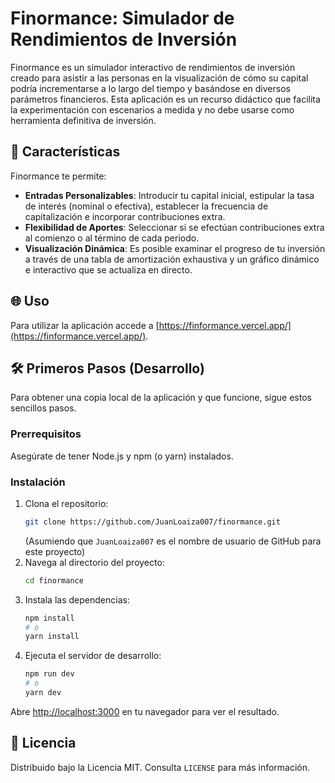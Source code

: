 # Finormance: Simulador de Rendimientos de Inversión

Finormance es un simulador interactivo de rendimientos de inversión creado para asistir a las personas en la visualización de cómo su capital podría incrementarse a lo largo del tiempo y basándose en diversos parámetros financieros. Esta aplicación es un recurso didáctico que facilita la experimentación con escenarios a medida y no debe usarse como herramienta definitiva de inversión.

## 🚀 Características

Finormance te permite:

- **Entradas Personalizables**: Introducir tu capital inicial, estipular la tasa de interés (nominal o efectiva), establecer la frecuencia de capitalización e incorporar contribuciones extra.
- **Flexibilidad de Aportes**: Seleccionar si se efectúan contribuciones extra al comienzo o al término de cada periodo.
- **Visualización Dinámica**: Es posible examinar el progreso de tu inversión a través de una tabla de amortización exhaustiva y un gráfico dinámico e interactivo que se actualiza en directo.

## 🌐 Uso

Para utilizar la aplicación accede a [https://finformance.vercel.app/](https://finformance.vercel.app/).

## 🛠️ Primeros Pasos (Desarrollo)

Para obtener una copia local de la aplicación y que funcione, sigue estos sencillos pasos.

### Prerrequisitos

Asegúrate de tener Node.js y npm (o yarn) instalados.

### Instalación

1.  Clona el repositorio:
    ```bash
    git clone https://github.com/JuanLoaiza007/finormance.git
    ```
    (Asumiendo que `JuanLoaiza007` es el nombre de usuario de GitHub para este proyecto)
2.  Navega al directorio del proyecto:
    ```bash
    cd finormance
    ```
3.  Instala las dependencias:
    ```bash
    npm install
    # o
    yarn install
    ```
4.  Ejecuta el servidor de desarrollo:
    ```bash
    npm run dev
    # o
    yarn dev
    ```

Abre [http://localhost:3000](http://localhost:3000) en tu navegador para ver el resultado.

## 📄 Licencia

Distribuido bajo la Licencia MIT. Consulta `LICENSE` para más información.
